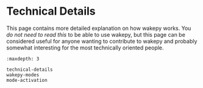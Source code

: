 # Technical Details

This page contains more detailed explanation on how wakepy works.  You  *do not need to read this* to be able to use wakepy, but this page can be considered useful for anyone wanting to contribute to wakepy and probably somewhat interesting for the most technically oriented people.

```{toctree}
:maxdepth: 3

technical-details
wakepy-modes
mode-activation
```

